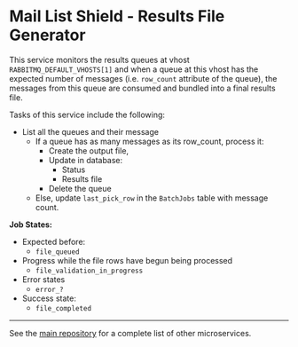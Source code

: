 # Mail List Shield - Results File Generator

This service monitors the results queues at vhost `RABBITMQ_DEFAULT_VHOSTS[1]` and when a queue at this vhost has the expected number of messages (i.e. `row_count` attribute of the queue), the messages from this queue are consumed and bundled into a final results file.

Tasks of this service include the following:

- List all the queues and their message
  - If a queue has as many messages as its row_count, process it:
    - Create the output file,
    - Update in database:
      - Status
      - Results file
    - Delete the queue
  - Else, update `last_pick_row` in the `BatchJobs` table with message count.

__Job States:__

- Expected before:
  - `file_queued`
- Progress while the file rows have begun being processed
  - `file_validation_in_progress`
- Error states
  - `error_?`
- Success state:
  - `file_completed`

---

See the [main repository](https://github.com/cansinacarer/maillistshield-com) for a complete list of other microservices.
